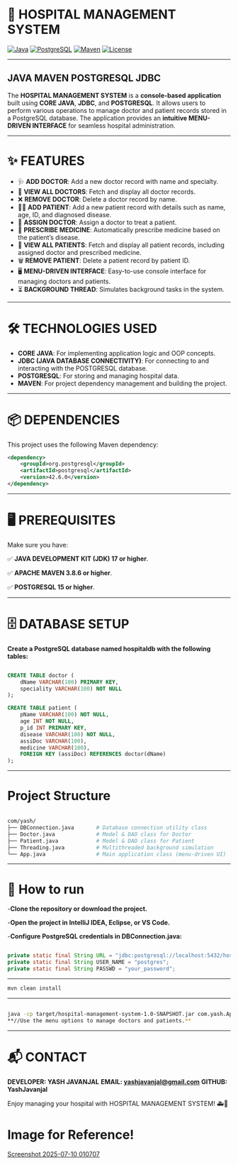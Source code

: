 # 🏥 HOSPITAL MANAGEMENT SYSTEM
[![Java](https://img.shields.io/badge/Java-17-blue?logo=java)](https://www.oracle.com/java/) 
[![PostgreSQL](https://img.shields.io/badge/PostgreSQL-15-blue?logo=postgresql)](https://www.postgresql.org/) 
[![Maven](https://img.shields.io/badge/Maven-3.8.6-orange?logo=apachemaven)](https://maven.apache.org/) 
[![License](https://img.shields.io/badge/License-MIT-green.svg)](LICENSE)

---

## JAVA MAVEN POSTGRESQL JDBC

The **HOSPITAL MANAGEMENT SYSTEM** is a **console-based application** built using **CORE JAVA**, **JDBC**, and **POSTGRESQL**. It allows users to perform various operations to manage doctor and patient records stored in a PostgreSQL database. The application provides an **intuitive MENU-DRIVEN INTERFACE** for seamless hospital administration.  

---

# ✨ FEATURES

- 🩺 **ADD DOCTOR**: Add a new doctor record with name and specialty.  
- 📜 **VIEW ALL DOCTORS**: Fetch and display all doctor records.  
- ❌ **REMOVE DOCTOR**: Delete a doctor record by name.  
- 👩‍⚕️ **ADD PATIENT**: Add a new patient record with details such as name, age, ID, and diagnosed disease.  
- 🔗 **ASSIGN DOCTOR**: Assign a doctor to treat a patient.  
- 💊 **PRESCRIBE MEDICINE**: Automatically prescribe medicine based on the patient’s disease.  
- 👀 **VIEW ALL PATIENTS**: Fetch and display all patient records, including assigned doctor and prescribed medicine.  
- 🗑 **REMOVE PATIENT**: Delete a patient record by patient ID.  
- 🖥 **MENU-DRIVEN INTERFACE**: Easy-to-use console interface for managing doctors and patients.  
- ⏳ **BACKGROUND THREAD**: Simulates background tasks in the system.  

---

# 🛠 TECHNOLOGIES USED

- **CORE JAVA**: For implementing application logic and OOP concepts.  
- **JDBC (JAVA DATABASE CONNECTIVITY)**: For connecting to and interacting with the POSTGRESQL database.  
- **POSTGRESQL**: For storing and managing hospital data.  
- **MAVEN**: For project dependency management and building the project.  

---

# 📦 DEPENDENCIES

This project uses the following Maven dependency:  

```xml
<dependency>
    <groupId>org.postgresql</groupId>
    <artifactId>postgresql</artifactId>
    <version>42.6.0</version>
</dependency>
```
---


# 🖥 PREREQUISITES
Make sure you have:

✅ **JAVA DEVELOPMENT KIT (JDK) 17 or higher**.

✅ **APACHE MAVEN 3.8.6 or higher**.

✅ **POSTGRESQL 15 or higher**.

---

# 🗄 DATABASE SETUP
**Create a PostgreSQL database named hospitaldb with the following tables:**

```sql

CREATE TABLE doctor (
    dName VARCHAR(100) PRIMARY KEY,
    speciality VARCHAR(100) NOT NULL
);

CREATE TABLE patient (
    pName VARCHAR(100) NOT NULL,
    age INT NOT NULL,
    p_id INT PRIMARY KEY,
    disease VARCHAR(100) NOT NULL,
    assiDoc VARCHAR(100),
    medicine VARCHAR(100),
    FOREIGN KEY (assiDoc) REFERENCES doctor(dName)
);
```
---

# Project Structure
```graphql

com/yash/
├── DBConnection.java       # Database connection utility class
├── Doctor.java             # Model & DAO class for Doctor
├── Patient.java            # Model & DAO class for Patient
├── Threading.java          # Multithreaded background simulation
└── App.java                # Main application class (menu-driven UI)
```
---

# 🚀 How to run
-**Clone the repository or download the project.**

-**Open the project in IntelliJ IDEA, Eclipse, or VS Code.**

-**Configure PostgreSQL credentials in DBConnection.java:**

```java

private static final String URL = "jdbc:postgresql://localhost:5432/hospitaldb";
private static final String USER_NAME = "postgres";
private static final String PASSWD = "your_password";
```

---

```bash
mvn clean install
```
----

```bash

java -cp target/hospital-management-system-1.0-SNAPSHOT.jar com.yash.App
**//Use the menu options to manage doctors and patients.**
```
----


# 📬 CONTACT
**DEVELOPER: YASH JAVANJAL**
**EMAIL: yashjavanjal@gmail.com**
**GITHUB: YashJavanjal**

Enjoy managing your hospital with HOSPITAL MANAGEMENT SYSTEM! 🚑💉

# Image for Reference!

[Screenshot 2025-07-10 010707](https://github.com/user-attachments/assets/4ebcd737-f9de-427c-9735-8742738b8239)


